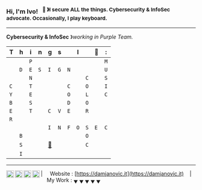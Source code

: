 ### Hi, I'm Ivo! &nbsp;&nbsp;<sup>👾 &#12299;I secure ALL the things. Cybersecurity & InfoSec advocate. Occasionally, I play keyboard.</sup>

----

**Cybersecurity & InfoSec** &#12299;_working in Purple Team._
<br/>


|T|h|i|n|g|s||I||💚|:|
| - | - | - | - | - | - | - | - | - | - | - |
| | |`P`| | | | | | | |`M`|
| |`D`|`E`|`S`|`I`|`G`|`N`| | | |`U`|
| | |`N`| | | | | |`C`| |`S`|
|`C`| |`T`| | | |`C`| |`O`| |`I`|
|`Y`| |`E`| | | |`O`| |`L`| |`C`|
|`B`| |`S`| | | |`D`| |`O`| | |
|`E`| |`T`| |`C`|`V`|`E`| |`R`| | |
|`R`| | | | | | | | | | |
| | | | |`I`|`N`|`F`|`O`|`S`|`E`|`C`| |
| |`B`| | | | | | |`O`| | |
| |`S`| | |[📸](https://pixelfed.social/i/web/profile/627302286713105158)| | | |`C`| | |
| |`I`| | | | | | | | | |

----

<a href="https://social.tchncs.de/@idnovic">
  <img align="left" alt="Ivo's Mastodon" width="20px" src="https://simpleicons.now.sh/mastodon/495f7e" />
</a>
<a href="https://bsky.app/profile/damjanovic.it">
  <img align="left" alt="Ivo's Bluesky" width="20px" src="https://simpleicons.now.sh/twitter/495f7e" />
</a>
<a href="https://www.linkedin.com/in/ivodamjanovic">
  <img align="left" alt="Ivo's LinkedIn" width="20px" src="https://simpleicons.now.sh/linkedin/495f7e" />
</a>
<a href="https://www.xing.com/profile/Ivo_Damjanovic">
  <img align="left" alt="Ivo's Xing" width="20px" src="https://simpleicons.now.sh/xing/495f7e" />
</a>

| &nbsp;&nbsp;&nbsp; Website : [https://damjanovic.it](https://damjanovic.it) &nbsp;&nbsp;&nbsp;|&nbsp;&nbsp;&nbsp; My Work : <sub>&#9660; &#9660; &#9660; &#9660; &#9660;</sub>
